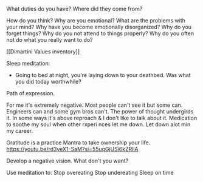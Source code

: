 What duties do you have? Where did they come from?

How do you think?
Why are you emotional?
What are the problems with your mind?
Why have you become emotionally disorganized?
Why do you forget things?
Why do you not attend to things properly?
Why do you often not do what you really want to do?


[[Dimartini Values inventory]]

Sleep meditation:
- Going to bed at night, you're laying down to your deathbed. Was what you did today worthwhile?

Path of expression.

For me it's extremely negative. Most people can't see it but some can.
Engineers can and some gym bros can't.
The power of thought undergirds it. In some ways it's above reproach & I don't like to talk about it.
Medication to soothe my soul when other rxperi nces let me down.
Let down alot min my career.

Gratitude is a practice 
Mantra to take ownership your life.
https://youtu.be/rd3yeX1-SaM?si=55uqGjUSi6kZRllA


Develop a negative vision.
What don't you want?



Use meditation to:
Stop overeating
Stop undereating
Sleep on time